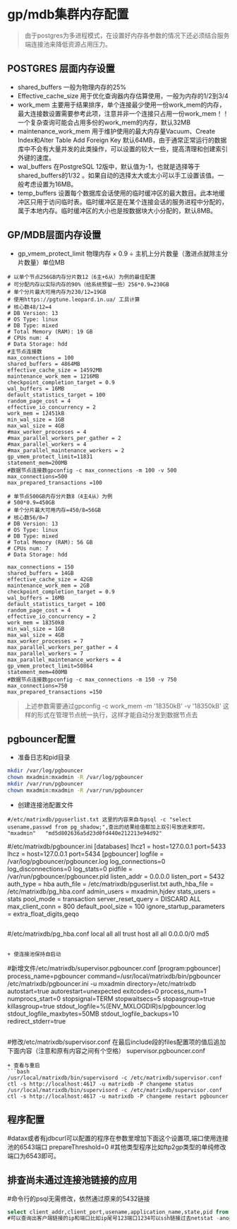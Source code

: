 # gp/mdb集群内存配置
> 由于postgres为多进程模式，在设置好内存各参数的情况下还必须结合服务端连接池来降低资源占用压力。
## POSTGRES 层面内存设置
+ shared_buffers 一般为物理内存的25%
+ Effective_cache_size 用于优化查询器内存估算使用，一般为内存的1/2到3/4
+ work_mem 主要用于结果排序，单个连接最少使用一份work_mem的内存，最大连接数设置需要参考此项，注意并非一个连接只占用一份work_mem！！一个复杂查询可能会占用多份的work_mem的内存，默认32MB
+ maintenance_work_mem 用于维护使用的最大内存量Vacuum、Create Index和Alter Table Add Foreign Key 默认64MB，由于通常正常运行的数据库中不会有大量并发的此类操作，可以设置的较大一些，提高清理和创建索引外键的速度。
+ wal_buffers 在PostgreSQL 12版中，默认值为-1，也就是选择等于shared_buffers的1/32 。如果自动的选择太大或太小可以手工设置该值。一般考虑设置为16MB。
+ temp_buffers 设置每个数据库会话使用的临时缓冲区的最大数目。此本地缓冲区只用于访问临时表。临时缓冲区是在某个连接会话的服务进程中分配的，属于本地内存。临时缓冲区的大小也是按数据块大小分配的，默认8MB。

## GP/MDB层面内存设置
+ gp_vmem_protect_limit 物理内存 × 0.9 ÷ 主机上分片数量（激进点就除主分片数量）单位MB

```
# 以单个节点256GB内存分片数12（6主+6从）为例的最佳配置
# 可分配内存以实际内存的90%（给系统预留一些）256*0.9=230GB
# 单个分片最大可用内存为230/12=19GB 
# 使用https://pgtune.leopard.in.ua/ 工具计算
# 核心数48/12=4
# DB Version: 13
# OS Type: linux
# DB Type: mixed
# Total Memory (RAM): 19 GB
# CPUs num: 4
# Data Storage: hdd
#主节点连接数
max_connections = 100
shared_buffers = 4864MB
effective_cache_size = 14592MB
maintenance_work_mem = 1216MB
checkpoint_completion_target = 0.9
wal_buffers = 16MB
default_statistics_target = 100
random_page_cost = 4
effective_io_concurrency = 2
work_mem = 12451kB
min_wal_size = 1GB
max_wal_size = 4GB
#max_worker_processes = 4
#max_parallel_workers_per_gather = 2
#max_parallel_workers = 4
#max_parallel_maintenance_workers = 2
gp_vmem_protect_limit=11831
statement_mem=200MB
#数据节点连接数gpconfig -c max_connections -m 100 -v 500
max_connections=500
max_prepared_transactions =100
```

```
# 单节点500GB内存分片数8（4主4从）为例
# 500*0.9=450GB
# 单个分片最大可用内存=450/8=56GB
# 核心数56/8=7
# DB Version: 13
# OS Type: linux
# DB Type: mixed
# Total Memory (RAM): 56 GB
# CPUs num: 7
# Data Storage: hdd

max_connections = 150
shared_buffers = 14GB
effective_cache_size = 42GB
maintenance_work_mem = 2GB
checkpoint_completion_target = 0.9
wal_buffers = 16MB
default_statistics_target = 100
random_page_cost = 4
effective_io_concurrency = 2
work_mem = 18350kB
min_wal_size = 1GB
max_wal_size = 4GB
max_worker_processes = 7
max_parallel_workers_per_gather = 4
max_parallel_workers = 7
max_parallel_maintenance_workers = 4
gp_vmem_protect_limit=50864
statement_mem=400MB
#数据节点连接数gpconfig -c max_connections -m 150 -v 750
max_connections=750
max_prepared_transactions =150
```


> 上述参数需要通过gpconfig -c work_mem -m '18350kB' -v '18350kB' 这样的形式在管理节点统一执行，这样才能自动分发到数据节点去

## pgbouncer配置
+ 准备日志和pid目录
```bash
mkdir /var/log/pgbouncer
chown mxadmin:mxadmin -R /var/log/pgbouncer
mkdir /var/run/pgbouncer
chown mxadmin:mxadmin -R /var/run/pgbouncer

```
+ 创建连接池配置文件
```
#/etc/matrixdb/pguserlist.txt 这里的内容来自与psql -c "select usename,passwd from pg_shadow;",查出的结果给值都加上双引号放进来即可。
"mxadmin"	"md5d802636a5d23d0fd440e212213e94d92"
```

#/etc/matrixdb/pgbouncer.ini
[databases]
lhcz1 = host=127.0.0.1 port=5433
lhcz = host=127.0.0.1 port=5434
[pgbouncer]
logfile = /var/log/pgbouncer/pgbouncer.log
log_connections=0
log_disconnections=0
log_stats=0
pidfile = /var/run/pgbouncer/pgbouncer.pid
listen_addr = 0.0.0.0
listen_port = 5432
auth_type = hba
auth_file = /etc/matrixdb/pguserlist.txt
auth_hba_file = /etc/matrixdb/pg_hba.conf
admin_users = mxadmin,hjdev
stats_users = stats
pool_mode = transaction
server_reset_query = DISCARD ALL
max_client_conn = 800
default_pool_size = 100
ignore_startup_parameters = extra_float_digits,geqo
```
```
#/etc/matrixdb/pg_hba.conf
local	all	all	trust
host	all	all	0.0.0.0/0	md5
```

+ 使连接池保持自启动
```
#新增文件/etc/matrixdb/supervisor.pgbouncer.conf
[program:pgbouncer]
  process_name=pgbouncer
  command=/usr/local/matrixdb/bin/pgbouncer /etc/matrixdb/pgbouncer.ini -u mxadmin
  directory=/etc/matrixdb
  autostart=true
  autorestart=unexpected
  exitcodes=0
  process_num=1
  numprocs_start=0
  stopsignal=TERM
  stopwaitsecs=5
  stopasgroup=true
  killasgroup=true
  stdout_logfile=%(ENV_MXLOGDIR)s/pgbouncer.log
  stdout_logfile_maxbytes=50MB
  stdout_logfile_backups=10
  redirect_stderr=true
```
```
#修改/etc/matrixdb/supervisor.conf 在最后include段的files配置项的值后追加下面内容（注意和原有内容之间有个空格）
 supervisor.pgbouncer.conf
```
+ 查看与重启
```bash
/usr/local/matrixdb/bin/supervisord -c /etc/matrixdb/supervisor.conf ctl -s http://localhost:4617 -u matrixdb -P changeme status
/usr/local/matrixdb/bin/supervisord -c /etc/matrixdb/supervisor.conf ctl -s http://localhost:4617 -u matrixdb -P changeme restart pgbouncer
```
## 程序配置
#datax或者有jdbcurl可以配置的程序在参数里增加下面这个设置项,端口使用连接池的6543端口
prepareThreshold=0
#其他类型程序比如ftp2gp类型的单纯修改端口为6543即可。


## 排查尚未通过连接池链接的应用
#命令行的psql无需修改，依然通过原来的5432链接

```sql
select client_addr,client_port,usename,application_name,state,pid from pg_stat_activity ;
#可以查询出客户端链接的ip和端口比如ip尾号123端口1234可以ssh链接过去netstat -anop|grep 1234找到对应的进程号，再通过ps -aux|grep 进程号找到使哪个程序，修改其配置重启即可。
```
